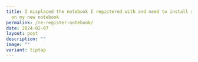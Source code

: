 ```yaml
---
title: I misplaced the notebook I registered with and need to install software
  on my new notebook
permalink: /re-register-notebook/
date: 2024-02-07
layout: post
description: ""
image: ""
variant: tiptap
---
```


